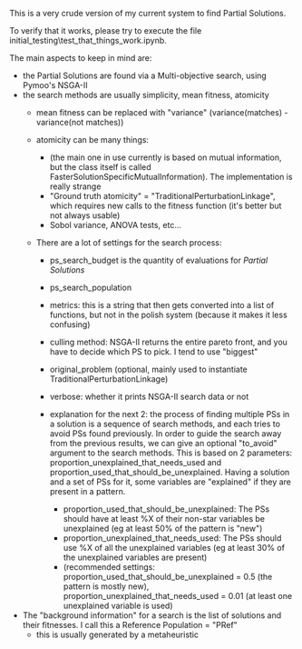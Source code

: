 This is a very crude version of my current system to find Partial Solutions.

To verify that it works, please try to execute the file initial_testing\test_that_things_work.ipynb.



The main aspects to keep in mind are:
* the Partial Solutions are found via a Multi-objective search, using Pymoo's NSGA-II
* the search methods are usually simplicity, mean fitness, atomicity
    * mean fitness can be replaced with "variance" (variance(matches) - variance(not matches))
    * atomicity can be many things:
        * (the main one in use currently is based on mutual information, but the class itself is called FasterSolutionSpecificMutualInformation). The implementation is really strange
        * "Ground truth atomicity" = "TraditionalPerturbationLinkage", which requires new calls to the fitness function (it's better but not always usable)
        * Sobol variance, ANOVA tests, etc...
     
    * There are a lot of settings for the search process:
        * ps_search_budget is the quantity of evaluations for *Partial Solutions*
        * ps_search_population
        * metrics: this is a string that then gets converted into a list of functions, but not in the polish system (because it makes it less confusing)
        * culling method: NSGA-II returns the entire pareto front, and you have to decide which PS to pick. I tend to use "biggest"
        * original_problem (optional, mainly used to instantiate TraditionalPerturbationLinkage)
        * verbose: whether it prints NSGA-II search data or not

        * explanation for the next 2: the process of finding multiple PSs in a solution is a sequence of search methods, and each tries to avoid PSs found previously.
            In order to guide the search away from the previous results, we can give an optional "to_avoid" argument to the search methods.
            This is based on 2 parameters: proportion_unexplained_that_needs_used and proportion_used_that_should_be_unexplained. Having a solution and a set of PSs for it, some variables are "explained" if they are present in a pattern.
          
          * proportion_used_that_should_be_unexplained: The PSs should have at least %X of their non-star variables be unexplained (eg at least 50% of the pattern is "new")
          * proportion_unexplained_that_needs_used: The PSs should use %X of all the unexplained variables (eg at least 30% of the unexplained variables are present)
          * (recommended settings: proportion_used_that_should_be_unexplained = 0.5 (the pattern is mostly new), proportion_unexplained_that_needs_used = 0.01 (at least one unexplained variable is used)
* The "background information" for a search is the list of solutions and their fitnesses. I call this a Reference Population = "PRef"
    * this is usually generated by a metaheuristic
